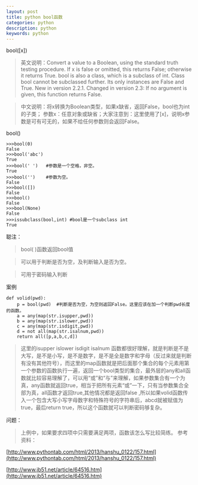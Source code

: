 ```yaml
---
layout: post
title: python bool函数
categories: python
description: python
keywords: python
---
```


bool([x])

>英文说明：Convert a value to a Boolean, using the standard truth testing procedure. If x is false or omitted, this returns False; otherwise it returns True. bool is also a class, which is a subclass of int. Class bool cannot be subclassed further. Its only instances are False and True.
New in version 2.2.1.
Changed in version 2.3: If no argument is given, this function returns False.

>中文说明：将x转换为Boolean类型，如果x缺省，返回False，bool也为int的子类；
参数x：任意对象或缺省；大家注意到：这里使用了[x]，说明x参数是可有可无的，如果不给任何参数则会返回False。

bool()

    >>>bool(0)
    False
    >>>bool('abc')
    True
    >>>bool(' ')   #参数是一个空格，非空。
    True
    >>>bool('')    #参数为空。
    False
    >>>bool([])
    False
    >>>bool()
    False
    >>>bool(None)
    False
    >>>issubclass(bool,int) #bool是一个subclass int
    True

聪注：

>bool( )函数返回bool值

>可以用于判断是否为空，及判断输入是否为空。

>可用于密码输入判断

案例

    def volid(pwd):
        p = bool(pwd)  #判断是否为空，为空则返回False。这里应该在加一个判断pwd长度的函数。
        a = any(map(str.isupper,pwd))
        b = any(map(str.islower,pwd))
        c = any(map(str.isdigit,pwd))
        d = not all(map(str.isalnum,pwd))
        return all([p,a,b,c,d])

>这里的isupper islower isdigit isalnum 函数都很好理解，就是判断是不是大写，是不是小写，是不是数字，是不是全是数字和字母（反过来就是判断有没有其他符号），而这里的map函数就是把后面那个集合的每个元素用第一个参数的函数执行一遍，返回一个bool类型的集合，最外层的any和all函数就比较容易理解了，可以用“或”和“与”来理解，如果参数集合有一个为真，any函数就返回true，相当于把所有元素“或”一下，只有当参数集合全部为真，all函数才返回true,其他情况都是返回false ,所以如果volid函数传入一个包含大写小写字母数字和特殊符号的字符串后，abcd就被赋值为true，最后return true，所以这个函数就可以判断密码够复杂。

问题：

>上例中，如果要求四项中只需要满足两项，函数该怎么写比较简练。
参考资料：

[http://www.pythontab.com/html/2013/hanshu_0122/157.html](http://www.pythontab.com/html/2013/hanshu_0122/157.html)

[http://www.jb51.net/article/64516.htm](http://www.jb51.net/article/64516.htm)
